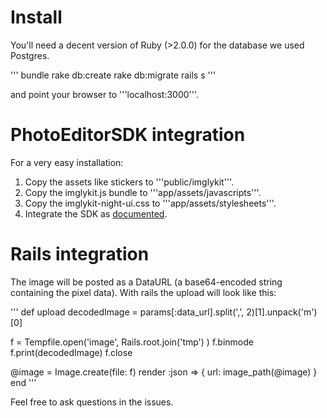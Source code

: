 # Install

You'll need a decent version of Ruby (>2.0.0) for the database we used Postgres.

'''
bundle
rake db:create
rake db:migrate
rails s
'''

and point your browser to '''localhost:3000'''.

# PhotoEditorSDK integration

For a very easy installation:

1. Copy the assets like stickers to '''public/imglykit'''.
2. Copy the imglykit.js bundle to '''app/assets/javascripts'''.
3. Copy the imglykit-night-ui.css to '''app/assets/stylesheets'''.
4. Integrate the SDK as [documented](https://www.photoeditorsdk.com/documentation/html5/integration).

# Rails integration

The image will be posted as a DataURL (a base64-encoded string containing the pixel data). With rails the upload will look like this:

'''
def upload
  decodedImage = params[:data_url].split(',', 2)[1].unpack('m')[0]

  f = Tempfile.open('image', Rails.root.join('tmp') )
  f.binmode
  f.print(decodedImage)
  f.close

  @image = Image.create(file: f)
  render :json => { url: image_path(@image) }
end
'''

Feel free to ask questions in the issues.
